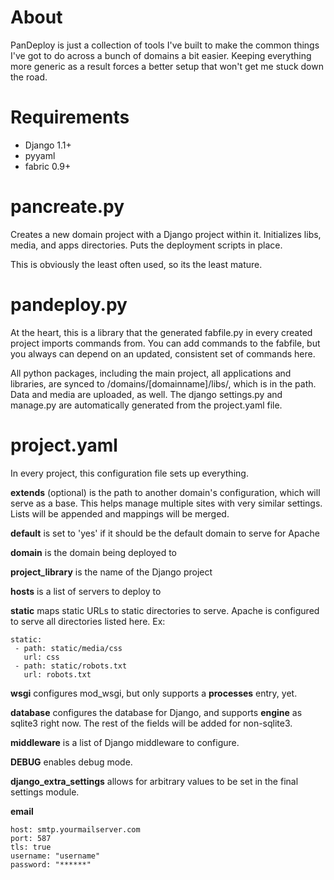 # About

PanDeploy is just a collection of tools I've built to make the common things
I've got to do across a bunch of domains a bit easier. Keeping everything more
generic as a result forces a better setup that won't get me stuck down the
road.

# Requirements

- Django 1.1+
- pyyaml
- fabric 0.9+

# pancreate.py

Creates a new domain project with a Django project within it. Initializes
libs, media, and apps directories. Puts the deployment scripts in place.

This is obviously the least often used, so its the least mature.

# pandeploy.py

At the heart, this is a library that the generated fabfile.py in every
created project imports commands from. You can add commands to the fabfile,
but you always can depend on an updated, consistent set of commands here.

All python packages, including the main project, all applications and
libraries, are synced to /domains/[domainname]/libs/, which is in the path.
Data and media are uploaded, as well. The django settings.py and manage.py
are automatically generated from the project.yaml file.

# project.yaml

In every project, this configuration file sets up everything.

**extends** (optional) is the path to another domain's configuration, which
will serve as a base. This helps manage multiple sites with very similar
settings. Lists will be appended and mappings will be merged.

**default** is set to 'yes' if it should be the default domain to serve
for Apache

**domain** is the domain being deployed to

**project_library** is the name of the Django project

**hosts** is a list of servers to deploy to

**static** maps static URLs to static directories to serve. Apache is
configured to serve all directories listed here. Ex:

    static:
     - path: static/media/css
       url: css
     - path: static/robots.txt
       url: robots.txt

**wsgi** configures mod_wsgi, but only supports a **processes** entry, yet.

**database** configures the database for Django, and supports **engine** as
sqlite3 right now. The rest of the fields will be added for non-sqlite3.

**middleware** is a list of Django middleware to configure.

**DEBUG** enables debug mode.

**django_extra_settings** allows for arbitrary values to be set in the
final settings module.

**email**

    host: smtp.yourmailserver.com
    port: 587
    tls: true
    username: "username"
    password: "******"
